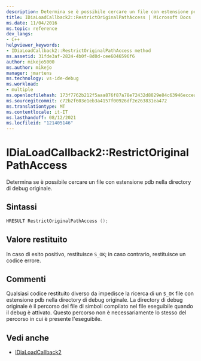 ```yaml
---
description: Determina se è possibile cercare un file con estensione pdb nella directory di debug originale.
title: IDiaLoadCallback2::RestrictOriginalPathAccess | Microsoft Docs
ms.date: 11/04/2016
ms.topic: reference
dev_langs:
- C++
helpviewer_keywords:
- IDiaLoadCallback2::RestrictOriginalPathAccess method
ms.assetid: 31fde3af-2824-4b0f-8d0d-cee6046596f6
author: mikejo5000
ms.author: mikejo
manager: jmartens
ms.technology: vs-ide-debug
ms.workload:
- multiple
ms.openlocfilehash: 173f7762b212f5aaa876f87a78e72432d8829e84c63946eccea686e6abe777dc
ms.sourcegitcommit: c72b2f603e1eb3a4157f00926df2e263831ea472
ms.translationtype: MT
ms.contentlocale: it-IT
ms.lasthandoff: 08/12/2021
ms.locfileid: "121405146"
---
```

# <a name="idialoadcallback2restrictoriginalpathaccess"></a>IDiaLoadCallback2::RestrictOriginalPathAccess
Determina se è possibile cercare un file con estensione pdb nella directory di debug originale.

## <a name="syntax"></a>Sintassi

```C++
HRESULT RestrictOriginalPathAccess ();
```

## <a name="return-value"></a>Valore restituito
 In caso di esito positivo, restituisce `S_OK`; in caso contrario, restituisce un codice errore.

## <a name="remarks"></a>Commenti
 Qualsiasi codice restituito diverso da impedisce la ricerca di un `S_OK` file con estensione pdb nella directory di debug originale. La directory di debug originale è il percorso del file di simboli compilato nel file eseguibile quando il debug è attivato. Questo percorso non è necessariamente lo stesso del percorso in cui è presente l'eseguibile.

## <a name="see-also"></a>Vedi anche
- [IDiaLoadCallback2](../../debugger/debug-interface-access/idialoadcallback2.md)

